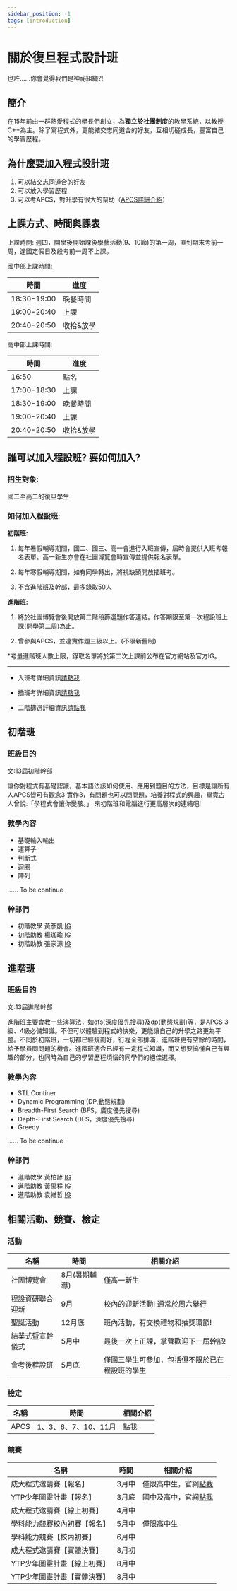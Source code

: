 ```yaml
---
sidebar_position: -1
tags: [introduction]
---
```

# 關於復旦程式設計班
也許......你會覺得我們是神祕組織?!

## 簡介
在15年前由一群熱愛程式的學長們創立，為**獨立於社團制度**的教學系統，以教授C++為主。除了寫程式外，更能結交志同道合的好友，互相切磋成長，豐富自己的學習歷程。

## 為什麼要加入程式設計班
1. 可以結交志同道合的好友
2. 可以放入學習歷程
3. 可以考APCS，對升學有很大的幫助（[APCS詳細介紹](./grade/APCS)）

## 上課方式、時間與課表
上課時間: 週四，開學後開始課後學藝活動(9、10節)的第一周，直到期末考前一周，逢國定假日及段考前一周不上課。

國中部上課時間:

| 時間        | 進度      |
| ----------- | --------- |
| 18:30-19:00 | 晚餐時間  |
| 19:00-20:40 | 上課      |
| 20:40-20:50 | 收拾&放學 |

高中部上課時間:

| 時間        | 進度      |
| ----------- | --------- |
| 16:50       | 點名      |
| 17:00-18:30 | 上課      |
| 18:30-19:00 | 晚餐時間  |
| 19:00-20:40 | 上課      |
| 20:40-20:50 | 收拾&放學 |

## 誰可以加入程設班? 要如何加入?
### 招生對象:
國二至高二的復旦學生 
### 如何加入程設班:
**初階班:**

1. 每年暑假輔導期間，國二、國三、高一會進行入班宣傳，屆時會提供入班考報名表單。高一新生亦會在社團博覽會時宣傳並提供報名表單。 

2. 每年寒假輔導期間，如有同學轉出，將視缺額開放插班考。 

3. 不含進階班及幹部，最多錄取50人

**進階班:**

1. 將於社團博覽會後開放第二階段篩選題作答連結。作答期限至第一次程設班上課(開學第二周)為止。

2. 曾參與APCS，並達實作題三級以上。(不限新舊制)

*考量進階班人數上限，錄取名單將於第二次上課前公布在官方網站及官方IG。

---
- 入班考詳細資訊[請點我](./入班考試資訊#初階入班考) 

- 插班考詳細資訊[請點我](./入班考試資訊#初階插班考)

- 二階篩選詳細資訊[請點我](./入班考試資訊#進階入班考二次篩選)

## 初階班
### 班級目的
文:13屆初階幹部

讓你對程式有基礎認識，基本語法該如何使用、應用到題目的方法，目標是讓所有人APCS皆可有觀念3 實作3，有問題也可以問問題，培養對程式的興趣，畢竟古人曾說:「學程式會讓你變駭。」
來初階班和電腦進行更高層次的連結吧!

### 教學內容
- 基礎輸入輸出
- 運算子
- 判斷式
- 迴圈
- 陣列

...... To be continue

### 幹部們
- 初階教學 黃彥凱 [IG](https://www.instagram.com/hhuangyankai/)
- 初階助教 楊珈瑜 [IG](https://www.instagram.com/eedwang/)
- 初階助教 張家源 [IG](https://www.instagram.com/sherlockjeremy518/)

## 進階班
### 班級目的
文:13屆進階幹部

進階班主要會教一些演算法，如dfs(深度優先搜尋)及dp(動態規劃)等，是APCS 3級、4級必備知識。不但可以體驗到程式的快樂，更能讓自己的升學之路更為平整。不同於初階班，一切都已經規劃好，行程全部排滿，進階班更有空餘的時間，給予學員問問題的機會。進階班適合已經有一定程式知識，而又想要搞懂自己有興趣的部分，也同時為自己的學習歷程煩惱的同學們的絕佳選擇。

### 教學內容
- STL Continer
- Dynamic Programming (DP,動態規劃)
- Breadth-First Search (BFS，廣度優先搜尋)
- Depth-First Search (DFS，深度優先搜尋)
- Greedy

...... To be continue

### 幹部們
- 進階教學 黃柏諺 [IG](https://www.instagram.com/bryanhuang324/)
- 進階助教 黃禹程 [IG](https://www.instagram.com/nowob.w/)
- 進階助教 袁維哲 [IG](https://www.instagram.com/yuan.w.z/)

## 相關活動、競賽、檢定
### 活動
| 名稱 | 時間 | 相關介紹 |
| -------- | -------- | -------- |
| 社團博覽會 | 8月(暑期輔導)  |僅高一新生|
| 程設資研聯合迎新 | 9月  |校內的迎新活動! 通常於周六舉行|
| 聖誕活動 | 12月底  |班內活動，有交換禮物和抽獎環節!|
| 結業式暨宣幹儀式 | 5月中  |最後一次上正課，掌聲歡迎下一屆幹部!|
| 會考後程設班 | 5月底  |僅國三學生可參加，包括但不限於已在程設班的學生|

### 檢定

| 名稱 | 時間 | 相關介紹 |
| -------- | -------- | -------- |
| APCS     | 1、3、6、7、10、11月  |[點我](https://apcs.csie.ntnu.edu.tw/index.php/2025/03/20250331/)|

### 競賽
| 名稱 | 時間 | 相關介紹 |
| -------- | -------- | -------- |
| 成大程式邀請賽【報名】| 3月中 |僅限高中生，官網[點我](https://hspc.csie.ncku.edu.tw/2025/)|
| YTP少年圖靈計畫【報名】| 3月底 |國中及高中，官網[點我](https://www.tw-ytp.org/)|
| 成大程式邀請賽【線上初賽】| 4月中 | |
| 學科能力競賽校內初賽【報名】| 5月中 |僅限高中生|
| 學科能力競賽【校內初賽】| 6月中 | |
| 成大程式邀請賽【實體決賽】| 8月初 | |
| YTP少年圖靈計畫【線上初賽】| 8月中 | |
| YTP少年圖靈計畫【實體決賽】| 8月中 | |

